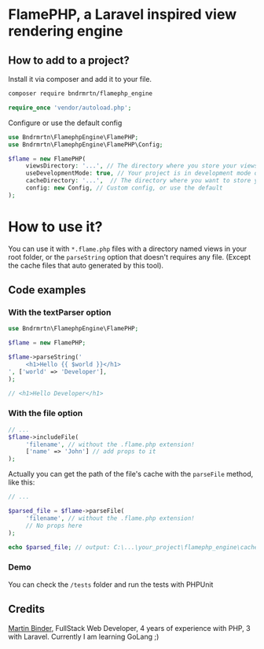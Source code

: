 # FlamePHP, a Laravel inspired view rendering engine

## How to add to a project?

Install it via composer and add it to your file.

```bash
composer require bndrmrtn/flamephp_engine
```

```php
require_once 'vendor/autoload.php';
```

Configure or use the default config
```php
use Bndrmrtn\FlamephpEngine\FlamePHP;
use Bndrmrtn\FlamephpEngine\FlamePHP\Config;

$flame = new FlamePHP(
     viewsDirectory: '...', // The directory where you store your views
     useDevelopmentMode: true, // Your project is in development mode or not
     cacheDirectory: '...',  // The directory where you want to store your cache data
     config: new Config, // Custom config, or use the default
);
```

# How to use it?

You can use it with `*.flame.php` files with a directory named views in your root folder, or the `parseString` option that doesn't requires any file. (Except the cache files that auto generated by this tool).

## Code examples

### With the textParser option

```php
use Bndrmrtn\FlamephpEngine\FlamePHP;

$flame = new FlamePHP;

$flame->parseString('
     <h1>Hello {{ $world }}</h1>
', ['world' => 'Developer'],
);

// <h1>Hello Developer</h1>
```

### With the file option

```php
// ...
$flame->includeFile(
     'filename', // without the .flame.php extension!
     ['name' => 'John'] // add props to it
);
```

Actually you can get the path of the file's cache with the `parseFile` method, like this:
```php
// ...

$parsed_file = $flame->parseFile(
     'filename', // without the .flame.php extension!
     // No props here
);

echo $parsed_file; // output: C:\...\your_project\flamephp_engine\cache\views\filename.flame.php
```

### Demo

You can check the `/tests` folder and run the tests with PHPUnit

## Credits

[Martin Binder](https://mrtn.vip), FullStack Web Developer, 4 years of experience with PHP, 3 with Laravel.
Currently I am learning GoLang ;)
